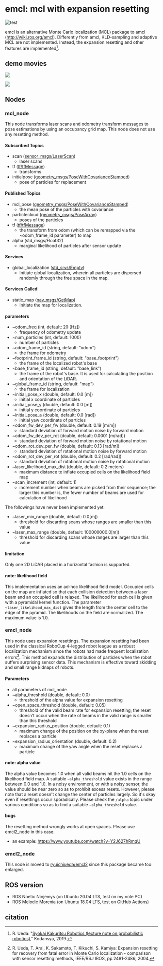 # emcl: mcl with expansion resetting

![test](https://github.com/ryuichiueda/emcl/actions/workflows/test.yml/badge.svg)

emcl is an alternative Monte Carlo localization (MCL) package to amcl (http://wiki.ros.org/amcl). Differently from amcl, KLD-sampling and adaptive MCL are not implemented. Instead, the expansion resetting and other features are implemented[^1].


## demo movies 

[![](https://img.youtube.com/vi/X4zXKi0mr0I/0.jpg)](https://www.youtube.com/watch?v=X4zXKi0mr0I)

[![](https://img.youtube.com/vi/mGkNZUbasXo/0.jpg)](https://www.youtube.com/watch?v=mGkNZUbasXo)

## Nodes

### mcl_node

This node transforms laser scans and odometry transform messages to pose estimations by using an occupancy grid map. This node does not use any resetting method. 

#### Subscribed Topics 

* scan ([sensor_msgs/LaserScan](http://docs.ros.org/en/api/sensor_msgs/html/msg/LaserScan.html))
    * laser scans
* tf ([tf/tfMessage](http://docs.ros.org/en/api/tf/html/msg/tfMessage.html))
    * transforms
* initialpose ([geometry_msgs/PoseWithCovarianceStamped](http://docs.ros.org/en/melodic/api/geometry_msgs/html/msg/PoseWithCovarianceStamped.html))
    * pose of particles for replacement

#### Published Topics

* mcl_pose ([geometry_msgs/PoseWithCovarianceStamped](http://docs.ros.org/en/api/geometry_msgs/html/msg/PoseWithCovarianceStamped.html))
    * the mean pose of the particles with covariance
* particlecloud ([geometry_msgs/PoseArray](http://docs.ros.org/en/api/geometry_msgs/html/msg/PoseArray.html))
    * poses of the particles
* tf ([tf/tfMessage](http://docs.ros.org/en/api/tf/html/msg/tfMessage.html))
    * the transform from odom (which can be remapped via the ~odom_frame_id parameter) to map
* alpha (std_msgs/Float32)
    * marginal likelihood of particles after sensor update

#### Services

* global_localization ([std_srvs/Empty](http://docs.ros.org/en/api/std_srvs/html/srv/Empty.html))
    * Initiate global localization, wherein all particles are dispersed randomly through the free space in the map.

#### Services Called

* static_map ([nav_msgs/GetMap](http://docs.ros.org/en/api/nav_msgs/html/srv/GetMap.html))
    * Initiate the map for localization.

#### parameters

* ~odom_freq (int, default: 20 [Hz])
    * frequency of odometry update
* ~num_particles (int, default: 1000)
    * number of particles
* ~odom_frame_id (string, default: "odom")
    * the frame for odometry
* ~footprint_frame_id (string, default: "base_footprint")
    * the frame of the localized robot's base
* ~base_frame_id (string, default: "base_link")
    * the frame of the robot's base. It is used for calculating the position and orientation of the LiDAR.
* ~global_frame_id (string, default: "map")
    * the frame for localization 
* ~initial_pose_x (double, default: 0.0 [m])
    * initial x coordinate of particles
* ~initial_pose_y (double, default: 0.0 [m])
    * initial y coordinate of particles
* ~initial_pose_a (double, default: 0.0 [rad])
    * initial yaw coordinate of particles
* ~odom_fw_dev_per_fw (double, default: 0.19 [m/m])
    * standard deviation of forward motion noise by forward motion
* ~odom_fw_dev_per_rot (double, default: 0.0001 [m/rad])
    * standard deviation of forward motion noise by rotational motion
* ~odom_rot_dev_per_fw (double, default: 0.13 [rad/m])
    * standard deviation of rotational motion noise by forward motion
* ~odom_rot_dev_per_rot (double, default: 0.2 [rad/rad])
    * standard deviation of rotational motion noise by rotational motion
* ~laser_likelihood_max_dist (double, default: 0.2 meters)
    * maximum distance to inflate occupied cells on the likelihood field map
* ~scan_increment (int, default: 1)
    * increment number when beams are picked from their sequence; the larger this number is, the fewer number of beams are used for calculation of likelihood


The followings have never been implemented yet.

* ~laser_min_range (double, default: 0.0[m])
    * threshold for discarding scans whose ranges are smaller than this value 
* ~laser_max_range (double, default: 100000000.0[m])
    * threshold for discarding scans whose ranges are larger than this value 

#### limitation

Only one 2D LiDAR placed in a horizontal fashion is supported.

#### note: likelihood field

This implementation uses an ad-hoc likelihood field model. Occupied cells on the map are inflated so that each collision detection between a laser beam and an occupied cell is relaxed. The likelihood for each cell is given with a pyramidal kernel function. The parameter `~laser_likelihood_max_dist` gives the length from the center cell to the edge of the pyramid. The likelihoods on the field are normalized. The maximum value is 1.0. 

### emcl_node

This node uses expansion resettings. The expansion resetting had been used in the classical RoboCup 4-legged robot league as a robust localization mechanism since the robots had made frequent localization errors[^2]. This method expands the distribution of particles when the robot suffers surprising sensor data. This mechanism is effective toward skidding and small range kidnaps of robots. 


#### Parameters

* all parameters of mcl_node
* ~alpha_threshold (double, default: 0.0)
    * threshold of the alpha value for expansion resetting
* ~open_space_threshold (double, default: 0.05)
    * threshold of the valid beam rate for expansion resetting; the reset doesn't occur when the rate of beams in the valid range is smaller than this threshold
* ~expansion_radius_position (double, default: 0.1)
    * maximum change of the position on the xy-plane when the reset replaces a particle
* ~expansion_radius_orientation (double, default: 0.2)
    * maximum change of the yaw angle when the reset replaces a particle


#### note: alpha value

The alpha value becomes 1.0 when all valid beams hit the 1.0 cells on the likelihood field map. A suitable `~alpha_threshold` value exists in the range between 0.0 and 1.0. In a noisy environment, or with a noisy sensor, the value should be near zero so as to prohibit excess resets. However, please note that a reset doesn't change the center of particles largely. So it's okay even if resettings occur sporadically. Please check the `/alpha` topic under various conditions so as to find a suitable `~alpha_threshold` value. 

#### bugs

The resetting method wrongly works at open spaces. Please use emcl2_node in this case. 

* an example: https://www.youtube.com/watch?v=Y2J627hRmqU


### emcl2_node

This node is moved to [ryuichiueda/emcl2](https://github.com/ryuichiueda/emcl2) since this package became too enlarged. 

## ROS version 

* ROS Noetic Ninjemys (on Ubuntu 20.04 LTS, test on my note PC)
* ROS Melodic Morenia (on Ubuntu 18.04 LTS, test on GitHub Actions)


## citation

[^1]: R. Ueda: "[Syokai Kakuritsu Robotics (lecture note on probabilistic robotics)](https://www.amazon.co.jp/dp/B082SN3VTD)," Kodansya, 2019.

[^2]: R. Ueda, T. Arai, K. Sakamoto, T. Kikuchi, S. Kamiya: Expansion resetting for recovery from fatal error in Monte Carlo localization - comparison with sensor resetting methods, IEEE/RSJ IROS, pp.2481-2486, 2004. 

